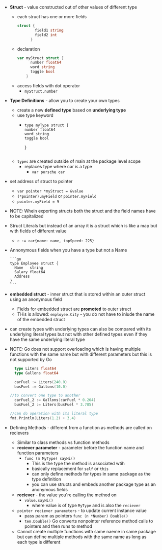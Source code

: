 * **Struct** - value constructed out of other values of different type
  * each struct has one or more fields
    ```go
    struct {
            field1 string
            field2 int
          }
    ```
  * declaration
    ```go
    var myStruct struct {
          number float64
          word string
          toggle bool
        }
    ```
  * access fields with dot operator
    * `myStruct.number`
* **Type Definitions** - allow you to create your own types
  * create a new **defined type** based on **underlying type**
  * use type keyword
    *     type myType struct {
          number float64
          word string
          toggle bool
        }
    ```
  * `types` are created outside of main at the package level scope
    * replaces type where car is a type
      * `var porsche car`
* set address of struct to pointer
  * `var pointer *myStruct = &value`
  * `(*pointer).myField` or `pointer.myField`
  * `pointer.myField = 9`
* NOTE: Whein exporting structs both the struct and the field names have to be capitalized
* Struct Literals but instead of an array it is a struct which is like a map but with fields of different value
  * `c := car{name: name, topSpeed: 225}`
* Annonymous fields when you have a type but not a Name

      ```go
      type Employee struct {
        Name   string
        Salary float64
        Address
      }
      ```
* **embedded struct** - inner struct that is stored within an outer struct using an anonymous field
  * Fields for embedded struct are **promoted** to outer struct
  * THis is allowed: `employee.City` - you do not have to inlude the name of the embedded struct

* can create types with underlying types can also be compared with its underlying literal types but not with other defined types even if they have the same underlying literal type
* NOTE: Go does not support overloading which is having multiple functions with the same name but with different parameters but this is not supported by Go
    ```go
      type Liters float64
      type Gallons float64

      carFuel := Liters(240.0)
      busFuel := Gallons(10.0)

    //to convert one type to another
      carFuel_2 := Gallons(carFuel * 0.264)
      busFuel_2 := Liters(busFuel * 3.785)
    
    //can do operation with its literal type
    fmt.Println(Liters(1.2) + 3.4)
    ```
* Defining Methods - different from a function as methods are called on recievers
  * Similar to class methods vs function methods 
  * **reciever parameter** - parameter before the function name and function parameters
    * `func (m MyType) sayHi() `
      * This is the type the method is associated wtih
      * basically replacement for `self` or `this`
      * can only define methods for types in same package as the type definition
      * you can use structs and embeds another package type as an anonymous fields
  * **reciever** - the value you're calling the method on
    * `value.sayHi()`
      * where value is of type `MyType` and is also the `reciever`
  * `pointer reciever parameters` - to update current instance value
    * pass param as pointers `func (n *Number) Double() `
    * `ten.Double()` Go converts nonpointer reference method calls to pointers and then runs to method
  * Cannot create multiple functions with same naeme in same package but can define multiple methods with the same name as long as each type is different
  